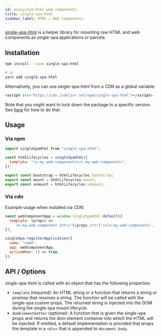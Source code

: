 ```yaml
---
id: ecosystem-html-web-components
title: single-spa-html
sidebar_label: HTML / Web Components
---
```


[single-spa-html](https://github.com/single-spa/single-spa-html) is a helper library for mounting raw HTML and web components as
single-spa applications or parcels.

## Installation

```sh
npm install --save single-spa-html

# or
yarn add single-spa-html
```

Alternatively, you can use single-spa-html from a CDN as a global variable:

```html
<script src="https://cdn.jsdelivr.net/npm/single-spa-html"></script>
```

Note that you might want to lock down the package to a specific version. See [here](https://cdn.jsdelivr.net/npm/single-spa-html) for
how to do that.

## Usage

### Via npm

```js
import singleSpaHtml from "single-spa-html";

const htmlLifecycles = singleSpaHtml({
  template: "<x-my-web-component></x-my-web-component>",
});

export const bootstrap = htmlLifecycles.bootstrap;
export const mount = htmlLifecycles.mount;
export const unmount = htmlLifecycles.unmount;
```

### Via cdn

Example usage when installed via CDN:

```js
const webComponentApp = window.singleSpaHtml.default({
  template: (props) =>
    `<x-my-web-component attr="${props.attr}"></x-my-web-component>`,
});

singleSpa.registerApplication({
  name: "name",
  app: webComponentApp,
  activeWhen: () => true,
});
```

## API / Options

single-spa-html is called with an object that has the following properties:

- `template` (required): An HTML string or a function that returns a string or promise that resolves a string. The function will be called with the single-spa custom props. The returned string is injected into the DOM during the single-spa mount lifecycle.
- `domElementGetter` (optional): A function that is given the single-spa props and returns the dom element container into which the HTML will be injected. If omitted,
  a default implementation is provided that wraps the template in a `<div>` that is appended to `document.body`.
